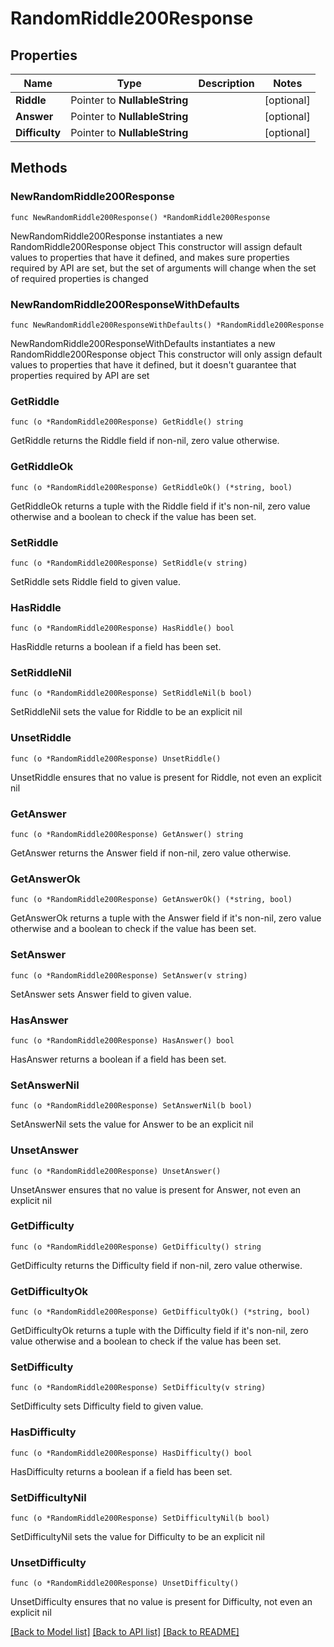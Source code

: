 # RandomRiddle200Response

## Properties

Name | Type | Description | Notes
------------ | ------------- | ------------- | -------------
**Riddle** | Pointer to **NullableString** |  | [optional] 
**Answer** | Pointer to **NullableString** |  | [optional] 
**Difficulty** | Pointer to **NullableString** |  | [optional] 

## Methods

### NewRandomRiddle200Response

`func NewRandomRiddle200Response() *RandomRiddle200Response`

NewRandomRiddle200Response instantiates a new RandomRiddle200Response object
This constructor will assign default values to properties that have it defined,
and makes sure properties required by API are set, but the set of arguments
will change when the set of required properties is changed

### NewRandomRiddle200ResponseWithDefaults

`func NewRandomRiddle200ResponseWithDefaults() *RandomRiddle200Response`

NewRandomRiddle200ResponseWithDefaults instantiates a new RandomRiddle200Response object
This constructor will only assign default values to properties that have it defined,
but it doesn't guarantee that properties required by API are set

### GetRiddle

`func (o *RandomRiddle200Response) GetRiddle() string`

GetRiddle returns the Riddle field if non-nil, zero value otherwise.

### GetRiddleOk

`func (o *RandomRiddle200Response) GetRiddleOk() (*string, bool)`

GetRiddleOk returns a tuple with the Riddle field if it's non-nil, zero value otherwise
and a boolean to check if the value has been set.

### SetRiddle

`func (o *RandomRiddle200Response) SetRiddle(v string)`

SetRiddle sets Riddle field to given value.

### HasRiddle

`func (o *RandomRiddle200Response) HasRiddle() bool`

HasRiddle returns a boolean if a field has been set.

### SetRiddleNil

`func (o *RandomRiddle200Response) SetRiddleNil(b bool)`

 SetRiddleNil sets the value for Riddle to be an explicit nil

### UnsetRiddle
`func (o *RandomRiddle200Response) UnsetRiddle()`

UnsetRiddle ensures that no value is present for Riddle, not even an explicit nil
### GetAnswer

`func (o *RandomRiddle200Response) GetAnswer() string`

GetAnswer returns the Answer field if non-nil, zero value otherwise.

### GetAnswerOk

`func (o *RandomRiddle200Response) GetAnswerOk() (*string, bool)`

GetAnswerOk returns a tuple with the Answer field if it's non-nil, zero value otherwise
and a boolean to check if the value has been set.

### SetAnswer

`func (o *RandomRiddle200Response) SetAnswer(v string)`

SetAnswer sets Answer field to given value.

### HasAnswer

`func (o *RandomRiddle200Response) HasAnswer() bool`

HasAnswer returns a boolean if a field has been set.

### SetAnswerNil

`func (o *RandomRiddle200Response) SetAnswerNil(b bool)`

 SetAnswerNil sets the value for Answer to be an explicit nil

### UnsetAnswer
`func (o *RandomRiddle200Response) UnsetAnswer()`

UnsetAnswer ensures that no value is present for Answer, not even an explicit nil
### GetDifficulty

`func (o *RandomRiddle200Response) GetDifficulty() string`

GetDifficulty returns the Difficulty field if non-nil, zero value otherwise.

### GetDifficultyOk

`func (o *RandomRiddle200Response) GetDifficultyOk() (*string, bool)`

GetDifficultyOk returns a tuple with the Difficulty field if it's non-nil, zero value otherwise
and a boolean to check if the value has been set.

### SetDifficulty

`func (o *RandomRiddle200Response) SetDifficulty(v string)`

SetDifficulty sets Difficulty field to given value.

### HasDifficulty

`func (o *RandomRiddle200Response) HasDifficulty() bool`

HasDifficulty returns a boolean if a field has been set.

### SetDifficultyNil

`func (o *RandomRiddle200Response) SetDifficultyNil(b bool)`

 SetDifficultyNil sets the value for Difficulty to be an explicit nil

### UnsetDifficulty
`func (o *RandomRiddle200Response) UnsetDifficulty()`

UnsetDifficulty ensures that no value is present for Difficulty, not even an explicit nil

[[Back to Model list]](../README.md#documentation-for-models) [[Back to API list]](../README.md#documentation-for-api-endpoints) [[Back to README]](../README.md)


